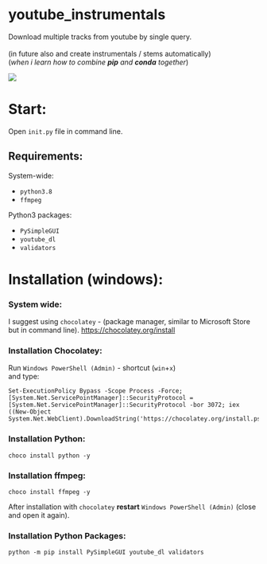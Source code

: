 # youtube_instrumentals
Download multiple tracks from youtube by single query. <br/> <br/>
(in future also and create instrumentals / stems automatically) <br/>
(_when i learn how to combine **pip** and **conda** together_)

![](doc/release%20v0_1%20.gif)

# Start:

Open `init.py` file in command line.

## Requirements:

System-wide:
- `python3.8` 
- `ffmpeg`

Python3 packages:
- `PySimpleGUI`
- `youtube_dl`
- `validators`

# Installation (windows):

### System wide:
I suggest using `chocolatey` -  (package manager, similar to Microsoft Store but in command line).
https://chocolatey.org/install

### Installation Chocolatey:
Run `Windows PowerShell (Admin)` - shortcut (`win`+`x`) <br/> 
and type: <br/>
```
Set-ExecutionPolicy Bypass -Scope Process -Force; [System.Net.ServicePointManager]::SecurityProtocol = [System.Net.ServicePointManager]::SecurityProtocol -bor 3072; iex ((New-Object System.Net.WebClient).DownloadString('https://chocolatey.org/install.ps1'))
```


### Installation Python:
```
choco install python -y
```

### Installation ffmpeg:
```
choco install ffmpeg -y
```

After installation with `chocolatey` **restart** `Windows PowerShell (Admin)` (close and open it again).

### Installation Python Packages:
```
python -m pip install PySimpleGUI youtube_dl validators
```

